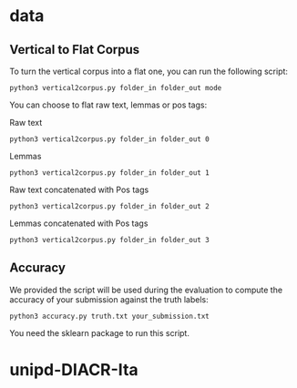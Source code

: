 # data


## Vertical to Flat Corpus

To turn the vertical corpus into a flat one, you can run the following script:
```
python3 vertical2corpus.py folder_in folder_out mode
```

You can choose to flat raw text, lemmas or pos tags:

Raw text
```
python3 vertical2corpus.py folder_in folder_out 0
```

Lemmas
```
python3 vertical2corpus.py folder_in folder_out 1
```

Raw text concatenated with Pos tags
```
python3 vertical2corpus.py folder_in folder_out 2
```

Lemmas concatenated with Pos tags
```
python3 vertical2corpus.py folder_in folder_out 3
```

## Accuracy

We provided the script will be used during the evaluation to compute the accuracy of your submission against the truth labels:

```
python3 accuracy.py truth.txt your_submission.txt
```

You need the sklearn package to run this script.
# unipd-DIACR-Ita
